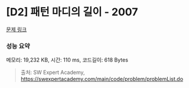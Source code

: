 # [D2] 패턴 마디의 길이 - 2007 

[문제 링크](https://swexpertacademy.com/main/code/problem/problemDetail.do?contestProbId=AV5P1kNKAl8DFAUq) 

### 성능 요약

메모리: 19,232 KB, 시간: 110 ms, 코드길이: 618 Bytes



> 출처: SW Expert Academy, https://swexpertacademy.com/main/code/problem/problemList.do